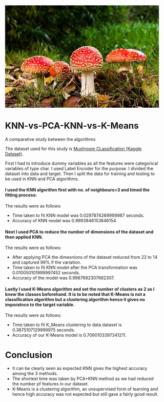 ![pic](https://raw.githubusercontent.com/Aviator16/KNN-vs-PCA-KNN-vs-K-Means/main/mushrooms.jpg)

# KNN-vs-PCA-KNN-vs-K-Means
A comparative study between the algorithms

The dataset used for this study is [Mushroom CLassification (Kaggle Dataset)](https://www.kaggle.com/uciml/mushroom-classification).

First I had to introduce dummy variables as  all the features were categorical variables of type char. I used Label Encoder for the purpose. I divided the dataset into data and target.
Then I split the data for training and testing  to be used in KNN and PCA algorithms.

#### I used the KNN algorithm first with no. of neighbours=3 and timed the fitting process:
The results were as follows:
* Time taken to fit KNN model was 0.0297874269999987 seconds.
* Accuracy of KNN model was 0.9993846153846154.

#### Next I used PCA to reduce the number of dimensions of the dataset and then applied KNN.
The results were as follows:
* After applying PCA the dimesnions of the dataset reduced from 22 to 14 and captured 99% if the variation.
* Time taken to fit KNN model after the PCA transformation was 0.010050101999997452 seconds.
* Accuracy of the model was 0.9987692307692307.

#### Lastly I used K-Means algorithm and set the number of clusters as 2 as I knew the classes beforehand. It is to be noted that K-Means is not a classification algorithm but a clustering algorithm hence it gives no imporatnce to the target variable.
The results were as follows:
* Time taken to fit K_Means clustering to data dataset is 0.3875107129999975 seconds.
* Accuracy of our K-Means model is 0.7090103397341211.

# Conclusion
* It can be clearly seen as expected KNN gives the highest accuracy among the 3 methods.
* The shortest time was taken by PCA+KNN method as we had reduced the number pf features in our dataset.
* K-Means is a clustering algorithm, an unsupervised form of learning and hence high accuracy was not expected but still gave a fairly good result.
